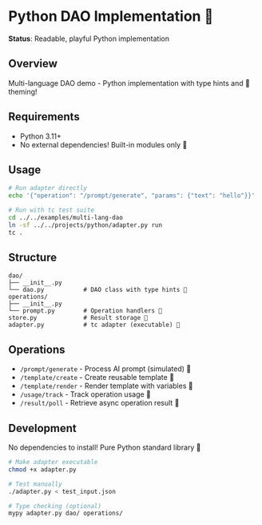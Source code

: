 # Python DAO Implementation 🐍

**Status**: Readable, playful Python implementation

## Overview

Multi-language DAO demo - Python implementation with type hints and 🐍 theming!

## Requirements

- Python 3.11+
- No external dependencies! Built-in modules only 🐍

## Usage

```bash
# Run adapter directly
echo '{"operation": "/prompt/generate", "params": {"text": "hello"}}' | ./adapter.py

# Run with tc test suite
cd ../../examples/multi-lang-dao
ln -sf ../../projects/python/adapter.py run
tc .
```

## Structure

```
dao/
├── __init__.py
└── dao.py           # DAO class with type hints 🐍
operations/
├── __init__.py
└── prompt.py        # Operation handlers 🐍
store.py             # Result storage 🐍
adapter.py           # tc adapter (executable) 🐍
```

## Operations

- `/prompt/generate` - Process AI prompt (simulated) 🐍
- `/template/create` - Create reusable template 🐍
- `/template/render` - Render template with variables 🐍
- `/usage/track` - Track operation usage 🐍
- `/result/poll` - Retrieve async operation result 🐍

## Development

No dependencies to install! Pure Python standard library 🐍

```bash
# Make adapter executable
chmod +x adapter.py

# Test manually
./adapter.py < test_input.json

# Type checking (optional)
mypy adapter.py dao/ operations/
```
